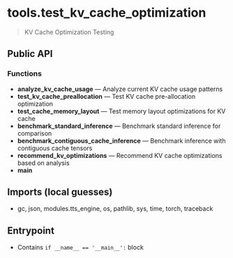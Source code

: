 # tools.test_kv_cache_optimization

> KV Cache Optimization Testing

## Public API


### Functions
- **analyze_kv_cache_usage** — Analyze current KV cache usage patterns
- **test_kv_cache_preallocation** — Test KV cache pre-allocation optimization
- **test_cache_memory_layout** — Test memory layout optimizations for KV cache
- **benchmark_standard_inference** — Benchmark standard inference for comparison
- **benchmark_contiguous_cache_inference** — Benchmark inference with contiguous cache tensors
- **recommend_kv_optimizations** — Recommend KV cache optimizations based on analysis
- **main**

## Imports (local guesses)
- gc, json, modules.tts_engine, os, pathlib, sys, time, torch, traceback

## Entrypoint
- Contains `if __name__ == '__main__':` block